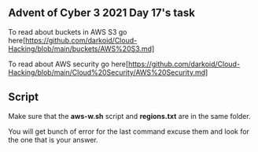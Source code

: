 ## Advent of Cyber 3 2021 Day 17's task

To read about buckets in AWS S3 go here[https://github.com/darkoid/Cloud-Hacking/blob/main/buckets/AWS%20S3.md]

To read about AWS security go here[https://github.com/darkoid/Cloud-Hacking/blob/main/Cloud%20Security/AWS%20Security.md]

## Script

Make sure that the **aws-w.sh** script and **regions.txt** are in the same folder.

You will get bunch of error for the last command excuse them and look for the one that is your answer.
